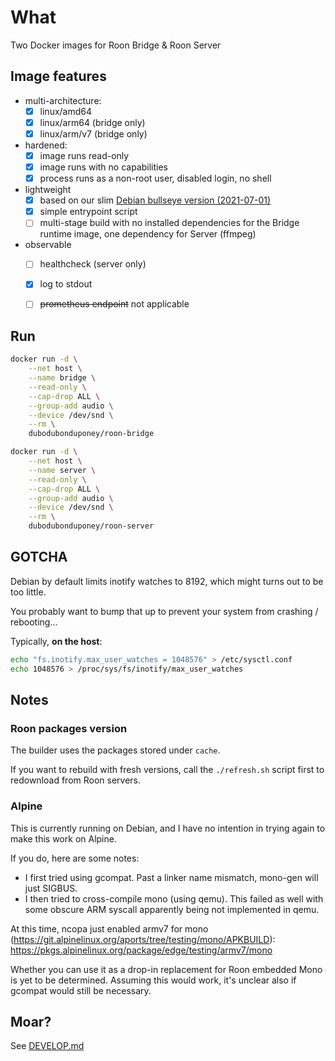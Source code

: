 # What

Two Docker images for Roon Bridge & Roon Server

## Image features

 * multi-architecture:
    * [x] linux/amd64
    * [x] linux/arm64 (bridge only)
    * [x] linux/arm/v7 (bridge only)
 * hardened:
    * [x] image runs read-only
    * [x] image runs with no capabilities
    * [x] process runs as a non-root user, disabled login, no shell
 * lightweight
    * [x] based on our slim [Debian bullseye version (2021-07-01)](https://github.com/dubo-dubon-duponey/docker-debian)
    * [x] simple entrypoint script
    * [ ] multi-stage build with no installed dependencies for the Bridge runtime image, one dependency for Server (ffmpeg)
 * observable
    * [ ] healthcheck (server only)
    * [x] log to stdout
    * [ ] ~~prometheus endpoint~~ not applicable


## Run

```bash
docker run -d \
    --net host \
    --name bridge \
    --read-only \
    --cap-drop ALL \
    --group-add audio \
    --device /dev/snd \
    --rm \
    dubodubonduponey/roon-bridge

docker run -d \
    --net host \
    --name server \
    --read-only \
    --cap-drop ALL \
    --group-add audio \
    --device /dev/snd \
    --rm \
    dubodubonduponey/roon-server
```

## GOTCHA

Debian by default limits inotify watches to 8192, which might turns out to be too little.

You probably want to bump that up to prevent your system from crashing / rebooting...

Typically, **on the host**:

```bash
echo "fs.inotify.max_user_watches = 1048576" > /etc/sysctl.conf
echo 1048576 > /proc/sys/fs/inotify/max_user_watches
```

## Notes

### Roon packages version

The builder uses the packages stored under `cache`.

If you want to rebuild with fresh versions, call the `./refresh.sh` script first 
to redownload from Roon servers.

### Alpine

This is currently running on Debian, and I have no intention in trying again to make this work on Alpine.

If you do, here are some notes:

 * I first tried using gcompat. Past a linker name mismatch, mono-gen will just SIGBUS.
 * I then tried to cross-compile mono (using qemu). This failed as well with some obscure ARM syscall apparently being not implemented in qemu.

At this time, ncopa just enabled armv7 for mono (https://git.alpinelinux.org/aports/tree/testing/mono/APKBUILD): https://pkgs.alpinelinux.org/package/edge/testing/armv7/mono

Whether you can use it as a drop-in replacement for Roon embedded Mono is yet to be determined.
Assuming this would work, it's unclear also if gcompat would still be necessary.

## Moar?

See [DEVELOP.md](DEVELOP.md)
